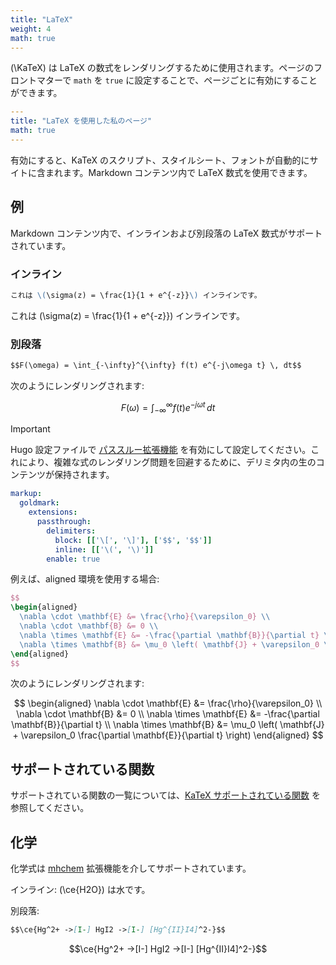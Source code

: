 ```yaml
---
title: "LaTeX"
weight: 4
math: true
---
```


\(\KaTeX\) は LaTeX の数式をレンダリングするために使用されます。ページのフロントマターで `math` を `true` に設定することで、ページごとに有効にすることができます。

<!--more-->

```yaml {filename="page.md"}
---
title: "LaTeX を使用した私のページ"
math: true
---

```

有効にすると、KaTeX のスクリプト、スタイルシート、フォントが自動的にサイトに含まれます。Markdown コンテンツ内で LaTeX 数式を使用できます。

## 例

Markdown コンテンツ内で、インラインおよび別段落の LaTeX 数式がサポートされています。

### インライン

```markdown {filename="page.md"}
これは \(\sigma(z) = \frac{1}{1 + e^{-z}}\) インラインです。
```

これは \(\sigma(z) = \frac{1}{1 + e^{-z}}\) インラインです。

### 別段落

```markdown {filename="page.md"}
$$F(\omega) = \int_{-\infty}^{\infty} f(t) e^{-j\omega t} \, dt$$
```

次のようにレンダリングされます:

$$F(\omega) = \int_{-\infty}^{\infty} f(t) e^{-j\omega t} \, dt$$

> [!IMPORTANT]
> Hugo 設定ファイルで [パススルー拡張機能](https://gohugo.io/content-management/mathematics/) を有効にして設定してください。これにより、複雑な式のレンダリング問題を回避するために、デリミタ内の生のコンテンツが保持されます。

```yaml {filename="hugo.yaml"}
markup:
  goldmark:
    extensions:
      passthrough:
        delimiters:
          block: [['\[', '\]'], ['$$', '$$']]
          inline: [['\(', '\)']]
        enable: true
```

例えば、aligned 環境を使用する場合:

```latex {filename="page.md"}
$$
\begin{aligned}
  \nabla \cdot \mathbf{E} &= \frac{\rho}{\varepsilon_0} \\
  \nabla \cdot \mathbf{B} &= 0 \\
  \nabla \times \mathbf{E} &= -\frac{\partial \mathbf{B}}{\partial t} \\
  \nabla \times \mathbf{B} &= \mu_0 \left( \mathbf{J} + \varepsilon_0 \frac{\partial \mathbf{E}}{\partial t} \right)
\end{aligned}
$$
```

次のようにレンダリングされます:

$$
\begin{aligned}
  \nabla \cdot \mathbf{E} &= \frac{\rho}{\varepsilon_0} \\
  \nabla \cdot \mathbf{B} &= 0 \\
  \nabla \times \mathbf{E} &= -\frac{\partial \mathbf{B}}{\partial t} \\
  \nabla \times \mathbf{B} &= \mu_0 \left( \mathbf{J} + \varepsilon_0 \frac{\partial \mathbf{E}}{\partial t} \right)
\end{aligned}
$$

## サポートされている関数

サポートされている関数の一覧については、[KaTeX サポートされている関数](https://katex.org/docs/supported.html) を参照してください。

## 化学

化学式は [mhchem](https://mhchem.github.io/MathJax-mhchem/) 拡張機能を介してサポートされています。

インライン: \(\ce{H2O}\) は水です。

別段落:

```markdown {filename="page.md"}
$$\ce{Hg^2+ ->[I-] HgI2 ->[I-] [Hg^{II}I4]^2-}$$
```

$$\ce{Hg^2+ ->[I-] HgI2 ->[I-] [Hg^{II}I4]^2-}$$